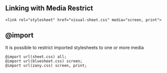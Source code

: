 ## Linking with Media Restrict

```
<link rel="stylesheet" href="visual-sheet.css" media="screen, print">
```

## @import

It is possible to restrict imported stylesheets to one or more media

```
@import url(sheet.css) all;
@import url(bluesheet.css) screen;
@import url(zany.css) screen, print;
```